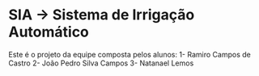 # SIA -> Sistema de Irrigação Automático
 Este é o projeto da equipe composta pelos alunos:
1- Ramiro Campos de Castro 
2- João Pedro Silva Campos
3- Natanael Lemos
